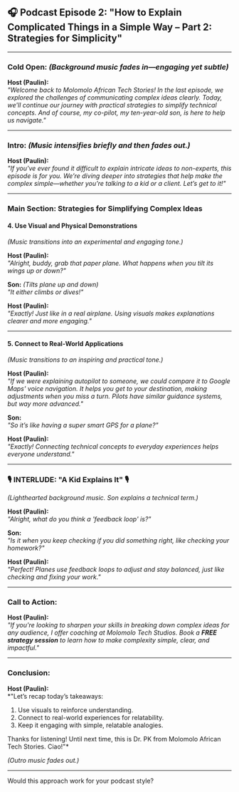 ## 🎧 **Podcast Episode 2: "How to Explain Complicated Things in a Simple Way – Part 2: Strategies for Simplicity"**  

---

### **Cold Open:** *(Background music fades in—engaging yet subtle)*  

**Host (Paulin):**  
*"Welcome back to Molomolo African Tech Stories! In the last episode, we explored the challenges of communicating complex ideas clearly. Today, we'll continue our journey with practical strategies to simplify technical concepts. And of course, my co-pilot, my ten-year-old son, is here to help us navigate."*

---

### **Intro:** *(Music intensifies briefly and then fades out.)*  

**Host (Paulin):**  
*"If you've ever found it difficult to explain intricate ideas to non-experts, this episode is for you. We’re diving deeper into strategies that help make the complex simple—whether you’re talking to a kid or a client. Let’s get to it!"*

---

### **Main Section: Strategies for Simplifying Complex Ideas**  

#### **4. Use Visual and Physical Demonstrations**  
*(Music transitions into an experimental and engaging tone.)*  

**Host (Paulin):**  
*"Alright, buddy, grab that paper plane. What happens when you tilt its wings up or down?"*  

**Son:** *(Tilts plane up and down)*  
*"It either climbs or dives!"*  

**Host (Paulin):**  
*"Exactly! Just like in a real airplane. Using visuals makes explanations clearer and more engaging."*

---

#### **5. Connect to Real-World Applications**  
*(Music transitions to an inspiring and practical tone.)*  

**Host (Paulin):**  
*"If we were explaining autopilot to someone, we could compare it to Google Maps' voice navigation. It helps you get to your destination, making adjustments when you miss a turn. Pilots have similar guidance systems, but way more advanced."*  

**Son:**  
*"So it’s like having a super smart GPS for a plane?"*  

**Host (Paulin):**  
*"Exactly! Connecting technical concepts to everyday experiences helps everyone understand."*

---

### **🎙 INTERLUDE: "A Kid Explains It" 🎙**  
*(Lighthearted background music. Son explains a technical term.)*  

**Host (Paulin):**  
*"Alright, what do you think a 'feedback loop' is?"*  

**Son:**  
*"Is it when you keep checking if you did something right, like checking your homework?"*  

**Host (Paulin):**  
*"Perfect! Planes use feedback loops to adjust and stay balanced, just like checking and fixing your work."*

---

### **Call to Action:**  
**Host (Paulin):**  
*"If you're looking to sharpen your skills in breaking down complex ideas for any audience, I offer coaching at Molomolo Tech Studios. Book a **FREE strategy session** to learn how to make complexity simple, clear, and impactful."*

---

### **Conclusion:**  
**Host (Paulin):**  
*"Let’s recap today’s takeaways:  

1. Use visuals to reinforce understanding.  
2. Connect to real-world experiences for relatability.  
3. Keep it engaging with simple, relatable analogies.  

Thanks for listening! Until next time, this is Dr. PK from Molomolo African Tech Stories. Ciao!"*

*(Outro music fades out.)*

---

Would this approach work for your podcast style?
